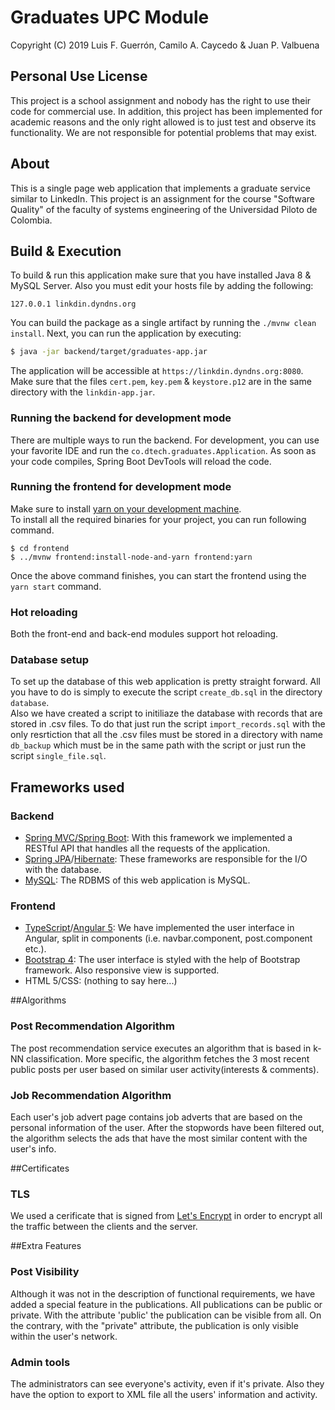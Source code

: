 # Graduates UPC Module 
Copyright (C) 2019 Luis F. Guerrón, Camilo A. Caycedo & Juan P. Valbuena

## Personal Use License
This project is a school assignment and nobody has the right to use their code for commercial use. In addition, this project has been implemented for academic reasons and the only right allowed is to just test and observe its functionality. We are not responsible for potential problems that may exist.

## About
This is a single page web application that implements a graduate service similar to LinkedIn. This project is an assignment for the course "Software Quality" of the faculty of systems engineering of the Universidad Piloto de Colombia.

## Build & Execution
To build & run this application make sure that you have installed Java 8 & MySQL Server. Also you must edit your hosts file by adding the following:

```
127.0.0.1 linkdin.dyndns.org
```

You can build the package as a single artifact by running the `./mvnw clean install`.
Next, you can run the application by executing:

```bash
$ java -jar backend/target/graduates-app.jar
```

The application will be accessible at `https://linkdin.dyndns.org:8080`. <br>
Make sure that the files `cert.pem`, `key.pem` & `keystore.p12` are in the same directory with the `linkdin-app.jar`.

### Running the backend for development mode
There are multiple ways to run the backend. For development, you can use your favorite IDE and run the
`co.dtech.graduates.Application`. As soon as your code compiles, Spring Boot DevTools will reload the code.

### Running the frontend for development mode
Make sure to install [yarn on your development machine](https://yarnpkg.com/en/docs/install). <br>
To install all the required binaries for your project, you can run following command.

```
$ cd frontend
$ ../mvnw frontend:install-node-and-yarn frontend:yarn
```

Once the above command finishes, you can start the frontend using the `yarn start` command.

### Hot reloading
Both the front-end and back-end modules support hot reloading.

### Database setup
To set up the database of this web application is pretty straight forward. All you have to do is simply to execute the script `create_db.sql` in the directory `database`. 
<br>
Also we have created a script to initiliaze the database with records that are stored in .csv files. To do that just run the script `import_records.sql` with the only resrtiction that all the .csv files must be stored in a directory with name `db_backup` which must be in the same path with the script or just run the script `single_file.sql`.

## Frameworks used

### Backend
* [Spring MVC/Spring Boot](https://spring.io/): With this framework we implemented a RESTful API that handles all the requests of the application.
* [Spring JPA](https://spring.io/projects/spring-data-jpa)/[Hibernate](https://hibernate.org/): These frameworks are responsible for the I/O with the database.
* [MySQL](https://www.mysql.com/): The RDBMS of this web application is MySQL.

### Frontend
* [TypeScript](https://www.typescriptlang.org/)/[Angular  5](https://angular.io/): We have implemented the user interface in Angular, split in components (i.e. navbar.component, post.component etc.).
* [Bootstrap 4](http://getbootstrap.com/): The user interface is styled with the help of Bootstrap framework. Also responsive view is supported.
* HTML 5/CSS: (nothing to say here...)

##Algorithms

### Post Recommendation Algorithm
The post recommendation service executes an algorithm that is based in k-NN classification. More specific, the algorithm fetches the 3 most recent public posts per user based on similar user activity(interests & comments).

### Job Recommendation Algorithm
Each user's job advert page contains job adverts that are based on the personal information of the user. After the stopwords have been filtered out, the algorithm selects the ads that have the most similar content with the user's info.

##Certificates

### TLS
We used a cerificate that is signed from [Let's Encrypt](https://letsencrypt.org/) in order to encrypt all the traffic between the clients and the server.

##Extra Features

### Post Visibility
Although it was not in the description of functional requirements, we have added a special feature in the publications. All publications can be public or private. With the attribute 'public' the publication can be visible from all. On the contrary, with the "private" attribute, the publication is only visible within the user's network.

### Admin tools
The administrators can see everyone's activity, even if it's private. Also they have the option to export to XML file all the users' information and activity.
